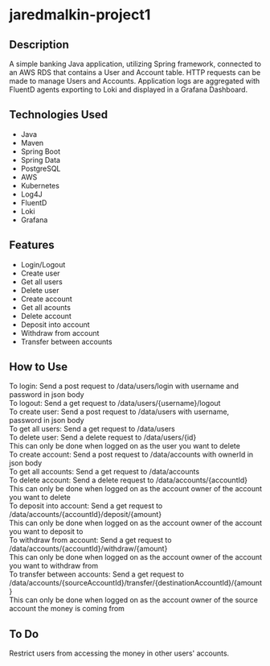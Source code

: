 # jaredmalkin-project1

## Description
A simple banking Java application, utilizing Spring framework, connected to an AWS RDS that contains a User and Account table. HTTP requests can be made to manage Users and Accounts. Application logs are aggregated with FluentD agents exporting to Loki and displayed in a Grafana Dashboard.

## Technologies Used
* Java
* Maven
* Spring Boot
* Spring Data
* PostgreSQL
* AWS
* Kubernetes
* Log4J
* FluentD
* Loki
* Grafana

## Features
* Login/Logout
* Create user
* Get all users
* Delete user
* Create account
* Get all acounts
* Delete account
* Deposit into account
* Withdraw from account
* Transfer between accounts

## How to Use
To login: Send a post request to /data/users/login with username and password in json body\
To logout: Send a get request to /data/users/{username}/logout\
To create user: Send a post request to /data/users with username, password in json body\
To get all users: Send a get request to /data/users\
To delete user: Send a delete request to /data/users/{id}\
  This can only be done when logged on as the user you want to delete\
To create account: Send a post request to /data/accounts with ownerId in json body\
To get all accounts: Send a get request to /data/accounts\
To delete account: Send a delete request to /data/accounts/{accountId}\
  This can only be done when logged on as the account owner of the account you want to delete\
To deposit into account: Send a get request to /data/accounts/{accountId}/deposit/{amount}\
  This can only be done when logged on as the account owner of the account you want to deposit to\
To withdraw from account: Send a get request to /data/accounts/{accountId}/withdraw/{amount}\
  This can only be done when logged on as the account owner of the account you want to withdraw from\
To transfer between accounts: Send a get request to /data/accounts/{sourceAccountId}/transfer/{destinationAccountId}/{amount}\
  This can only be done when logged on as the account owner of the source account the money is coming from

## To Do
Restrict users from accessing the money in other users' accounts.
